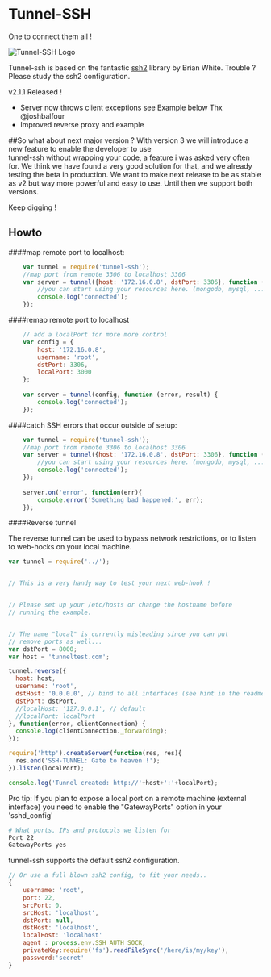 Tunnel-SSH
==========

One to connect them all !

![Tunnel-SSH Logo](http://i.imgur.com/I5PRnDD.jpg)

Tunnel-ssh is based on the fantastic [ssh2](https://github.com/mscdex/ssh2) library by Brian White.
Trouble ? Please study the ssh2 configuration. 

v2.1.1 Released !
* Server now throws client exceptions see Example below Thx @joshbalfour
* Improved reverse proxy and example 


##So what about next major version ?
With version 3 we will introduce a new feature to enable the developer to use  
tunnel-ssh without wrapping your code, a feature i was asked very often for.
We think we have found a very good solution for that, and we already testing 
the beta in production. 
We want to make next release to be as stable as v2 but way more powerful and 
easy to use. Until then we support both versions.

Keep digging !


## Howto

####map remote port to localhost:
```js
    var tunnel = require('tunnel-ssh');
    //map port from remote 3306 to localhost 3306
    var server = tunnel({host: '172.16.0.8', dstPort: 3306}, function (error, result) {
        //you can start using your resources here. (mongodb, mysql, ....)
        console.log('connected');
    });
```

####remap remote port to localhost
```js
    // add a localPort for more more control
    var config = {
        host: '172.16.0.8',
        username: 'root',
        dstPort: 3306,
        localPort: 3000
    };
    
    var server = tunnel(config, function (error, result) {
        console.log('connected');
    });
```

####catch SSH errors that occur outside of setup:
```js
    var tunnel = require('tunnel-ssh');
    //map port from remote 3306 to localhost 3306
    var server = tunnel({host: '172.16.0.8', dstPort: 3306}, function (error, result) {
        //you can start using your resources here. (mongodb, mysql, ....)
        console.log('connected');
    });
    
    server.on('error', function(err){
        console.error('Something bad happened:', err);
    });
```

####Reverse tunnel

The reverse tunnel can be used to bypass network restrictions, 
or to listen to web-hocks on your local machine.

```js
var tunnel = require('../');


// This is a very handy way to test your next web-hook !


// Please set up your /etc/hosts or change the hostname before
// running the example.


// The name "local" is currently misleading since you can put
// remove ports as well...
var dstPort = 8000;
var host = 'tunneltest.com';

tunnel.reverse({
  host: host,
  username: 'root',
  dstHost: '0.0.0.0', // bind to all interfaces (see hint in the readme)
  dstPort: dstPort,
  //localHost: '127.0.0.1', // default
  //localPort: localPort
}, function(error, clientConnection) {
  console.log(clientConnection._forwarding);
});

require('http').createServer(function(res, res){
  res.end('SSH-TUNNEL: Gate to heaven !');
}).listen(localPort);

console.log('Tunnel created: http://'+host+':'+localPort);
```

Pro tip: 
If you plan to expose a local port on a remote machine (external interface) you need to
enable the "GatewayPorts" option in your 'sshd_config'

```sh
# What ports, IPs and protocols we listen for
Port 22
GatewayPorts yes
```



tunnel-ssh supports the default ssh2 configuration.
```js
// Or use a full blown ssh2 config, to fit your needs..
{
    username: 'root',
    port: 22,
    srcPort: 0,
    srcHost: 'localhost',
    dstPort: null,
    dstHost: 'localhost',
    localHost: 'localhost'
    agent : process.env.SSH_AUTH_SOCK,
    privateKey:require('fs').readFileSync('/here/is/my/key'),
    password:'secret'
} 

```
